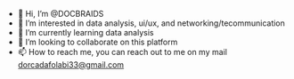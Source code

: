 - 👋 Hi, I’m @DOCBRAIDS
- 👀 I’m interested in data analysis, ui/ux, and networking/tecommunication
- 🌱 I’m currently learning data analysis
- 💞️ I’m looking to collaborate on this platform
- 📫 How to reach me, you can reach out to me on my mail dorcadafolabi33@gmail.com

<!---
DOCBRAIDS/DOCBRAIDS is a ✨ special ✨ repository because its `README.md` (this file) appears on your GitHub profile.
You can click the Preview link to take a look at your changes.
--->
